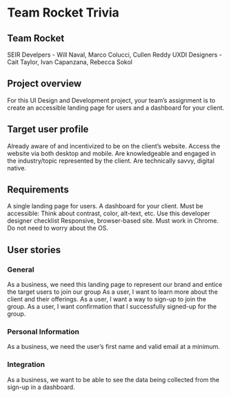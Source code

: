 # Team Rocket Trivia

## Team Rocket
SEIR Develpers - Will Naval, Marco Colucci, Cullen Reddy
UXDI Designers - Cait Taylor, Ivan Capanzana, Rebecca Sokol

## Project overview
For this UI Design and Development project, your team’s assignment is to create an accessible landing page for users and a dashboard for your client. 

## Target user profile
Already aware of and incentivized to be on the client’s website.
Access the website via both desktop and mobile.
Are knowledgeable and engaged in the industry/topic represented by the client.
Are technically savvy, digital native.

## Requirements
A single landing page for users.
A dashboard for your client.
Must be accessible: 
Think about contrast, color, alt-text, etc. 
Use this developer designer checklist
Responsive, browser-based site.
Must work in Chrome.
Do not need to worry about the OS.

## User stories

### General
As a business, we need this landing page to represent our brand and entice the target users to join our group
As a user, I want to learn more about the client and their offerings.
As a user, I want a way to sign-up to join the group. 
As a user, I want confirmation that I successfully signed-up for the group.

### Personal Information
As a business, we need the user’s first name and valid email at a minimum.

### Integration
As a business, we want to be able to see the data being collected from the sign-up in a dashboard.
